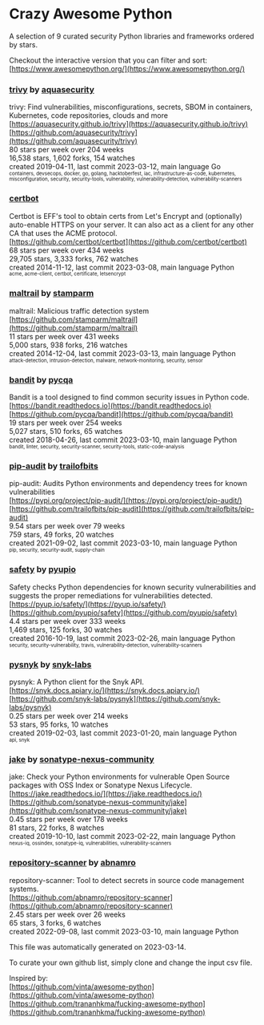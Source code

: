 # Crazy Awesome Python
A selection of 9 curated security Python libraries and frameworks ordered by stars.  

Checkout the interactive version that you can filter and sort: 
[https://www.awesomepython.org/](https://www.awesomepython.org/)  


### [trivy](https://github.com/aquasecurity/trivy) by [aquasecurity](https://github.com/aquasecurity)  
trivy: Find vulnerabilities, misconfigurations, secrets, SBOM in containers, Kubernetes, code repositories, clouds and more  
[https://aquasecurity.github.io/trivy](https://aquasecurity.github.io/trivy)  
[https://github.com/aquasecurity/trivy](https://github.com/aquasecurity/trivy)  
80 stars per week over 204 weeks  
16,538 stars, 1,602 forks, 154 watches  
created 2019-04-11, last commit 2023-03-12, main language Go  
<sub><sup>containers, devsecops, docker, go, golang, hacktoberfest, iac, infrastructure-as-code, kubernetes, misconfiguration, security, security-tools, vulnerability, vulnerability-detection, vulnerability-scanners</sup></sub>


### [certbot](https://github.com/certbot/certbot)  
Certbot is EFF's tool to obtain certs from Let's Encrypt and (optionally) auto-enable HTTPS on your server.  It can also act as a client for any other CA that uses the ACME protocol.  
[https://github.com/certbot/certbot](https://github.com/certbot/certbot)  
68 stars per week over 434 weeks  
29,705 stars, 3,333 forks, 762 watches  
created 2014-11-12, last commit 2023-03-08, main language Python  
<sub><sup>acme, acme-client, certbot, certificate, letsencrypt</sup></sub>


### [maltrail](https://github.com/stamparm/maltrail) by [stamparm](https://github.com/stamparm)  
maltrail: Malicious traffic detection system  
[https://github.com/stamparm/maltrail](https://github.com/stamparm/maltrail)  
11 stars per week over 431 weeks  
5,000 stars, 938 forks, 216 watches  
created 2014-12-04, last commit 2023-03-13, main language Python  
<sub><sup>attack-detection, intrusion-detection, malware, network-monitoring, security, sensor</sup></sub>


### [bandit](https://github.com/pycqa/bandit) by [pycqa](https://github.com/pycqa)  
Bandit is a tool designed to find common security issues in Python code.  
[https://bandit.readthedocs.io](https://bandit.readthedocs.io)  
[https://github.com/pycqa/bandit](https://github.com/pycqa/bandit)  
19 stars per week over 254 weeks  
5,027 stars, 510 forks, 65 watches  
created 2018-04-26, last commit 2023-03-10, main language Python  
<sub><sup>bandit, linter, security, security-scanner, security-tools, static-code-analysis</sup></sub>


### [pip-audit](https://github.com/trailofbits/pip-audit) by [trailofbits](https://github.com/trailofbits)  
pip-audit: Audits Python environments and dependency trees for known vulnerabilities  
[https://pypi.org/project/pip-audit/](https://pypi.org/project/pip-audit/)  
[https://github.com/trailofbits/pip-audit](https://github.com/trailofbits/pip-audit)  
9.54 stars per week over 79 weeks  
759 stars, 49 forks, 20 watches  
created 2021-09-02, last commit 2023-03-10, main language Python  
<sub><sup>pip, security, security-audit, supply-chain</sup></sub>


### [safety](https://github.com/pyupio/safety) by [pyupio](https://github.com/pyupio)  
Safety checks Python dependencies for known security vulnerabilities and suggests the proper remediations for vulnerabilities detected.  
[https://pyup.io/safety/](https://pyup.io/safety/)  
[https://github.com/pyupio/safety](https://github.com/pyupio/safety)  
4.4 stars per week over 333 weeks  
1,469 stars, 125 forks, 30 watches  
created 2016-10-19, last commit 2023-02-26, main language Python  
<sub><sup>security, security-vulnerability, travis, vulnerability-detection, vulnerability-scanners</sup></sub>


### [pysnyk](https://github.com/snyk-labs/pysnyk) by [snyk-labs](https://github.com/snyk-labs)  
pysnyk: A Python client for the Snyk API.  
[https://snyk.docs.apiary.io/](https://snyk.docs.apiary.io/)  
[https://github.com/snyk-labs/pysnyk](https://github.com/snyk-labs/pysnyk)  
0.25 stars per week over 214 weeks  
53 stars, 95 forks, 10 watches  
created 2019-02-03, last commit 2023-01-20, main language Python  
<sub><sup>api, snyk</sup></sub>


### [jake](https://github.com/sonatype-nexus-community/jake) by [sonatype-nexus-community](https://github.com/sonatype-nexus-community)  
jake: Check your Python environments for vulnerable Open Source packages with OSS Index or Sonatype Nexus Lifecycle.  
[https://jake.readthedocs.io/](https://jake.readthedocs.io/)  
[https://github.com/sonatype-nexus-community/jake](https://github.com/sonatype-nexus-community/jake)  
0.45 stars per week over 178 weeks  
81 stars, 22 forks, 8 watches  
created 2019-10-10, last commit 2023-02-22, main language Python  
<sub><sup>nexus-iq, ossindex, sonatype-iq, vulnerabilities, vulnerability-scanners</sup></sub>


### [repository-scanner](https://github.com/abnamro/repository-scanner) by [abnamro](https://github.com/abnamro)  
repository-scanner: Tool to detect secrets in source code management systems.  
[https://github.com/abnamro/repository-scanner](https://github.com/abnamro/repository-scanner)  
2.45 stars per week over 26 weeks  
65 stars, 3 forks, 6 watches  
created 2022-09-08, last commit 2023-03-10, main language Python  


This file was automatically generated on 2023-03-14.  

To curate your own github list, simply clone and change the input csv file.  

Inspired by:  
[https://github.com/vinta/awesome-python](https://github.com/vinta/awesome-python)  
[https://github.com/trananhkma/fucking-awesome-python](https://github.com/trananhkma/fucking-awesome-python)  